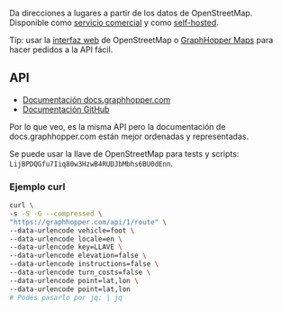 Da direcciones a lugares a partir de los datos de OpenStreetMap. Disponible como [servicio comercial](https://graphhopper.com) y como [self-hosted](https://github.com/graphhopper/graphhopper).

Tip: usar la [interfaz web](https://openstreetmap.org) de OpenStreetMap o [GraphHopper Maps](https://graphhopper.com/maps/) para hacer pedidos a la API fácil.

## API

- [Documentación docs.graphhopper.com](https://docs.graphhopper.com)
- [Documentación GitHub](https://github.com/graphhopper/graphhopper/blob/3.x/docs/web/api-doc.md)

Por lo que veo, es la misma API pero la documentación de docs.graphhopper.com están mejor ordenadas y representadas.

Se puede usar la llave de OpenStreetMap para tests y scripts: `LijBPDQGfu7Iiq80w3HzwB4RUDJbMbhs6BU0dEnn`.

### Ejemplo curl

```sh
curl \
-s -S -G --compressed \
"https://graphhopper.com/api/1/route" \
--data-urlencode vehicle=foot \
--data-urlencode locale=en \
--data-urlencode key=LLAVE \
--data-urlencode elevation=false \
--data-urlencode instructions=false \
--data-urlencode turn_costs=false \
--data-urlencode point=lat,lon \
--data-urlencode point=lat,lon
# Podés pasarlo por jq: | jq
```
